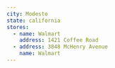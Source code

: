 ```yaml
---
city: Modesto
state: california
stores:
  - name: Walmart
    address: 1421 Coffee Road
  - address: 3848 McHenry Avenue
    name: Walmart
---
```


